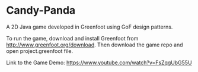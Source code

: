 Candy-Panda
===========

A 2D Java game developed in Greenfoot using GoF design patterns. 

To run the game, download and install Greenfoot from http://www.greenfoot.org/download. Then download the game repo and open project.greenfoot file.

Link to the Game Demo:
https://www.youtube.com/watch?v=FsZqgUbG55U
